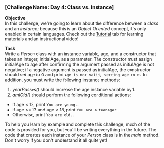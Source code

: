 ### [Challenge Name: Day 4: Class vs. Instance]


**Objective**	
In this challenge, we're going to learn about the difference between a *class* and an *instance*; because this is an *Object Oriented* concept, it's only enabled in certain languages. Check out the [Tutorial](/challenges/30-class-vs-instance/tutorial) tab for learning materials and an instructional video!	

**Task**	
Write a *Person* class with an instance variable, age, and a constructor that takes an integer, initialAge, as a parameter. The constructor must assign initialAge to age after confirming the argument passed as initialAge is not negative; if a negative argument is passed as initialAge, the constructor should set age to 0 and print `Age is not valid, setting age to 0.` In addition, you must write the following instance methods:

1. *yearPasses()* should increase the age instance variable by 1. 	
2. *amIOld()* should perform the following conditional actions:
- If age < 13, print `You are young.`.		
- If age >= 13 and age < 18, print `You are a teenager.`.	
- Otherwise, print `You are old.`.

To help you learn by example and complete this challenge, much of the code is provided for you, but you'll be writing everything in the future. The code that creates each instance of your *Person* class is in the *main* method. Don't worry if you don't understand it all quite yet!

